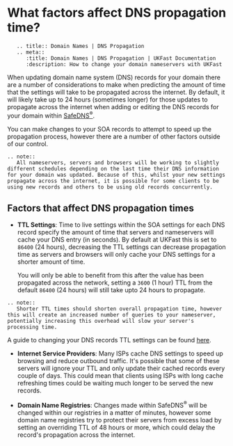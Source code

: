 # What factors affect DNS propagation time?

```eval_rst
   .. title:: Domain Names | DNS Propagation
   .. meta::
      :title: Domain Names | DNS Propagation | UKFast Documentation
      :description: How to change your domain nameservers with UKFast
```

When updating domain name system (DNS) records for your domain there are a number of considerations to make when predicting the amount of time that the settings will take to be propagated across the internet. By default, it will likely take up to 24 hours (sometimes longer) for those updates to propagate across the internet when adding or editing the DNS records for your domain within [SafeDNS<sup>®</sup>](https://portal.ans.co.uk/safedns/index.php).

You can make changes to your SOA records to attempt to speed up the propagation process, however there are a number of other factors outside of our control.

```eval_rst
.. note::
   All nameservers, servers and browsers will be working to slightly different schedules depending on the last time their DNS information for your domain was updated. Because of this, whilst your new settings propagate across the internet, it is possible for some clients to be using new records and others to be using old records concurrently.
```

## Factors that affect DNS propagation times
- **TTL Settings**:  Time to live settings within the SOA     settings for each DNS record specify the amount of time that servers and nameservers will cache your DNS entry (in seconds). By default at UKFast this is set to `86400` (24 hours), decreasing the TTL settings can decrease propagation time as servers and browsers will only cache your DNS settings for a shorter amount of time.

  You will only be able to benefit from this after the value has been propagated across the network, setting a `3600` (1 hour) TTL from the default `86400` (24 hours) will still take upto 24 hours to propagate.

```eval_rst
.. note::
   Shorter TTL times should shorten overall propagation time, however this will create an increased number of queries to your nameserver, potentially increasing this overhead will slow your server's processing time.
```

A guide to changing your DNS records TTL settings can be found [here](/domains/safedns/ttl.md).

- **Internet Service Providers**: Many ISPs cache DNS settings to speed up browsing and reduce outbound traffic. It's possible that some of these servers will ignore your TTL and only update their cached records every couple of days. This could mean that clients using ISPs with long cache refreshing times could be waiting much longer to be served the new records.

- **Domain Name Registries**: Changes made within SafeDNS<sup>®</sup> will be changed within our registries in a matter of minutes, however some domain name registries try to protect their servers from excess load by setting an overriding TTL of 48 hours or more, which could delay the record's propagation across the internet.


